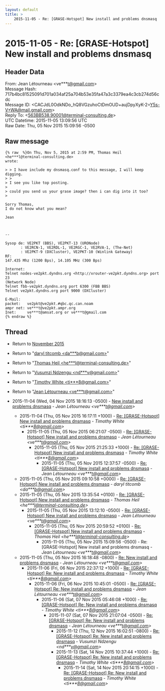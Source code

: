 ```yaml
---
layout: default
title: >
    2015-11-05 - Re: [GRASE-Hotspot] New install and problems dnsmasq
---
```


# 2015-11-05 - Re: [GRASE-Hotspot] New install and problems dnsmasq

## Header Data

From: Jean Létourneau \<ve***t@gmail.com\><br>
Message Hash: 717b4bc81525091d701a034af25a704b53e35fa47a3c3379ea4c3cb274d56cdc<br>
Message ID: \<CACJdL0OdkNDo_hQ8VGzuhoCtDmOUD+aujDpyXyK-2=Y5s-V+WA@mail.gmail.com\><br>
Reply To: \<563BB538.90001@terminal-consulting.de\><br>
UTC Datetime: 2015-11-05 13:09:56 UTC<br>
Raw Date: Thu, 05 Nov 2015 15:09:56 -0500<br>

## Raw message

```
{% raw  %}On Thu, Nov 5, 2015 at 2:59 PM, Thomas Heil <he***l@terminal-consulting.de>
wrote:

> > I have include my dnsmasq.conf to this message, I will keep digging.
> >
> I see you like top posting.
>
> could you send us your grase image? then i can dig into it too?
>

​Sorry Thomas,
I do not know what you mean?

Jean​



-- 

Sysop de: VE2PKT (BBS), VE2PKT-13 (URONode)
       : VE2RCN-1, VE2RDL-1, VE2RGC-1, VE2RVA-1, (The-Net)
       : VE2PKT-9 (DXCluster), VE2PKT-10 (Winlink Gateway)
RF:
147.435 Mhz (1200 Bps), 14.105 MHz (300 Bps)

Internet:
Telnet nodes-ve2pkt.dyndns.org <http://xrouter-ve2pkt.dyndns.org> port 23
(Network Node)
Telnet fbb-ve2pkt.dyndns.org port 6300 (FBB BBS)
Telnet ve2pkt.dyndns.org port 9000 (DXCluster)

E-Mail:
packet:   ve2pkt@ve2pkt.#qbc.qc.can.noam
ampr net: ve***t@ve2pkt.ampr.org
Inet:     ve***t@amsat.org or ve***t@gmail.com
{% endraw %}
```

## Thread

+ Return to [November 2015](/archive/2015/11)

+ Return to "[daryl titcomb <da***b<span>@</span>gmail.com>](/authors/da___b_at_gmail_com)"
+ Return to "[Thomas Heil <he***l<span>@</span>terminal-consulting.de>](/authors/he___l_at_terminalconsulting_de)"
+ Return to "[Vusumzi Ndzengu <nd***v<span>@</span>gmail.com>](/authors/nd___v_at_gmail_com)"
+ Return to "[Timothy White <ti***8<span>@</span>gmail.com>](/authors/ti___8_at_gmail_com)"
+ Return to "[Jean Létourneau <ve***t<span>@</span>gmail.com>](/authors/ve___t_at_gmail_com)"

+ 2015-11-04 (Wed, 04 Nov 2015 18:16:13 -0500) - [New install and problems dnsmasq](/archive/2015/11/10c076b2a93726bb2945627806a3da21c60d496d6877fdf92d1a9e4690ecc04d) - _Jean Létourneau \<ve***t@gmail.com\>_
  + 2015-11-04 (Thu, 05 Nov 2015 16:17:11 +1000) - [Re: [GRASE-Hotspot] New install and problems dnsmasq](/archive/2015/11/2bbd544ae384016994657da2ed29d91127b97366a1ddb7458beb55256ab46fa7) - _Timothy White \<ti***8@gmail.com\>_
    + 2015-11-05 (Thu, 05 Nov 2015 06:21:07 -0500) - [Re: [GRASE-Hotspot] New install and problems dnsmasq](/archive/2015/11/19d4fb613667444b38fb5daa572cd441ca7d6d8cae260edbd37f2f7bf3778374) - _Jean Létourneau \<ve***t@gmail.com\>_
      + 2015-11-05 (Thu, 05 Nov 2015 21:25:33 +1000) - [Re: [GRASE-Hotspot] New install and problems dnsmasq](/archive/2015/11/4e832a0c57713e4ae3b1887cbf4e701517e50650b21f7c97f01c6817ed9303c2) - _Timothy White \<ti***8@gmail.com\>_
        + 2015-11-05 (Thu, 05 Nov 2015 12:37:57 -0500) - [Re: [GRASE-Hotspot] New install and problems dnsmasq](/archive/2015/11/93d51cc53306f3c76905293781d790e577f8ce147d2e5606d2af0fad8c678daf) - _Jean Létourneau \<ve***t@gmail.com\>_
  + 2015-11-05 (Thu, 05 Nov 2015 09:10:58 +0000) - [Re: [GRASE-Hotspot] New install and problems dnsmasq](/archive/2015/11/858257822c66decbd1a7f79319e8a67fd623bccc85dad86d8b6b4e3f1180e968) - _daryl titcomb \<da***b@gmail.com\>_
  + 2015-11-05 (Thu, 05 Nov 2015 13:35:54 +0100) - [Re: [GRASE-Hotspot] New install and problems dnsmasq](/archive/2015/11/6769abdfb6c932a30c637394ea05f925c2aec2491405b1d47d6c7ac9d3dfab67) - _Thomas Heil \<he***l@terminal-consulting.de\>_
    + 2015-11-05 (Thu, 05 Nov 2015 13:12:10 -0500) - [Re: [GRASE-Hotspot] New install and problems dnsmasq](/archive/2015/11/eae20940bf869229df6df73fb55119c1905f5b941a8fb40d67563dbc26ce2fb6) - _Jean Létourneau \<ve***t@gmail.com\>_
      + 2015-11-05 (Thu, 05 Nov 2015 20:59:52 +0100) - [Re: [GRASE-Hotspot] New install and problems dnsmasq](/archive/2015/11/4453f38aa4cb88cb1a5c432d6d107c60ff66e8b537d210cf7fcbaa7614273c90) - _Thomas Heil \<he***l@terminal-consulting.de\>_
        + 2015-11-05 (Thu, 05 Nov 2015 15:09:56 -0500) - Re: [GRASE-Hotspot] New install and problems dnsmasq - _Jean Létourneau \<ve***t@gmail.com\>_
  + 2015-11-05 (Thu, 05 Nov 2015 16:18:48 -0800) - [Re: New install and problems dnsmasq](/archive/2015/11/525856b910414efca3300e5d4e0cb987e68806c4fa9a6ccd1d6b89fe6432f5d2) - _Jean Létourneau \<ve***t@gmail.com\>_
    + 2015-11-06 (Fri, 06 Nov 2015 22:37:12 +1000) - [Re: [GRASE-Hotspot] Re: New install and problems dnsmasq](/archive/2015/11/4234332588558af4c1b58db2c120ceb2b768c708829abef04077329bca88e818) - _Timothy White \<ti***8@gmail.com\>_
      + 2015-11-06 (Fri, 06 Nov 2015 10:45:01 -0500) - [Re: [GRASE-Hotspot] Re: New install and problems dnsmasq](/archive/2015/11/117bceebee1f60cf89858dc2c0a5aec18b494ae200f780accc1801dfd21290f5) - _Jean Létourneau \<ve***t@gmail.com\>_
        + 2015-11-06 (Sat, 07 Nov 2015 05:46:08 +1000) - [Re: [GRASE-Hotspot] Re: New install and problems dnsmasq](/archive/2015/11/1e61727d1f945f61f8820fbb248c12a2a7223e3b24b8056d1c67b8ee2ca97d66) - _Timothy White \<ti***8@gmail.com\>_
          + 2015-11-07 (Sat, 07 Nov 2015 21:07:04 -0500) - [Re: [GRASE-Hotspot] Re: New install and problems dnsmasq](/archive/2015/11/c6652d87156ffcdb56e10a2633ae6d0c9230c3e300f4b2fde2f91bd83822a47c) - _Jean Létourneau \<ve***t@gmail.com\>_
            + 2015-11-12 (Thu, 12 Nov 2015 16:02:51 -0800) - [Re: [GRASE-Hotspot] Re: New install and problems dnsmasq](/archive/2015/11/ef3e511f5014687d43365a9fca83388f1fb3b6e8eba7a63a2da7eb6ff084fdee) - _Vusumzi Ndzengu \<nd***v@gmail.com\>_
            + 2015-11-13 (Sat, 14 Nov 2015 10:37:44 +1000) - [Re: [GRASE-Hotspot] Re: New install and problems dnsmasq](/archive/2015/11/94a2dc3275960e8cc3f5a613f0570abac103712a4f5b0e66a6d5b4ad17da28f5) - _Timothy White \<ti***8@gmail.com\>_
              + 2015-11-14 (Sat, 14 Nov 2015 20:14:15 +1000) - [Re: [GRASE-Hotspot] Re: New install and problems dnsmasq](/archive/2015/11/2f126a490dc9c0f45ea5bd89aff1ade81d82dd5dc8e7bccfa39398a2c03c2fff) - _Timothy White \<ti***8@gmail.com\>_

